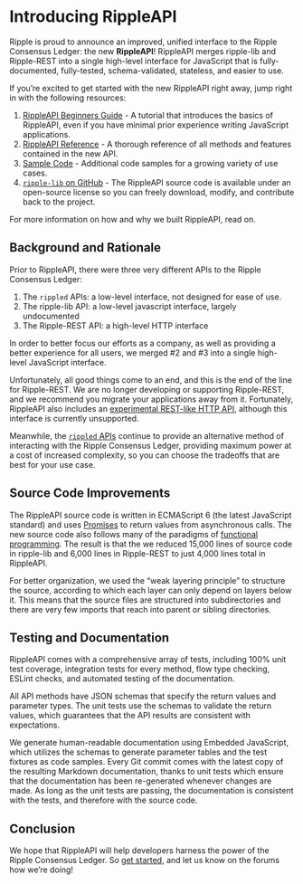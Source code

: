 # Introducing RippleAPI

Ripple is proud to announce an improved, unified interface to the Ripple Consensus Ledger: the new **RippleAPI**! RippleAPI merges ripple-lib and Ripple-REST into a single high-level interface for JavaScript that is fully-documented, fully-tested, schema-validated, stateless, and easier to use.

If you’re excited to get started with the new RippleAPI right away, jump right in with the following resources:

1.  [RippleAPI Beginners Guide](https://ripple.com/build/rippleapi-beginners-guide/) - A tutorial that introduces the basics of RippleAPI, even if you have minimal prior experience writing JavaScript applications.
2.  [RippleAPI Reference](https://ripple.com/build/rippleapi/) - A thorough reference of all methods and features contained in the new API.
3.  [Sample Code](https://github.com/ripple/ripple-lib/tree/develop/docs/samples) - Additional code samples for a growing variety of use cases.
4.  [`ripple-lib` on GitHub](https://github.com/ripple/ripple-lib) - The RippleAPI source code is available under an open-source license so you can freely download, modify, and contribute back to the project.

For more information on how and why we built RippleAPI, read on.

## Background and Rationale

Prior to RippleAPI, there were three very different APIs to the Ripple Consensus Ledger:

1.  The `rippled` APIs: a low-level interface, not designed for ease of use.
2.  The ripple-lib API: a low-level javascript interface, largely undocumented
3.  The Ripple-REST API: a high-level HTTP interface

In order to better focus our efforts as a company, as well as providing a better experience for all users, we merged \#2 and \#3 into a single high-level JavaScript interface.

Unfortunately, all good things come to an end, and this is the end of the line for Ripple-REST. We are no longer developing or supporting Ripple-REST, and we recommend you migrate your applications away from it. Fortunately, RippleAPI also includes an [experimental REST-like HTTP API](https://github.com/ripple/ripple-lib/blob/0.17.1/src/index.js#L7-L8), although this interface is currently unsupported.

Meanwhile, the [`rippled` APIs](https://ripple.com/build/rippled-apis/) continue to provide an alternative method of interacting with the Ripple Consensus Ledger, providing maximum power at a cost of increased complexity, so you can choose the tradeoffs that are best for your use case.

## Source Code Improvements

The RippleAPI source code is written in ECMAScript 6 (the latest JavaScript standard) and uses [Promises](https://developer.mozilla.org/en-US/docs/Web/JavaScript/Reference/Global_Objects/Promise) to return values from asynchronous calls. The new source code also follows many of the paradigms of [functional programming](https://en.wikipedia.org/wiki/Functional_programming). The result is that the we reduced 15,000 lines of source code in ripple-lib and 6,000 lines in Ripple-REST to just 4,000 lines total in RippleAPI.

For better organization, we used the “weak layering principle” to structure the source, according to which each layer can only depend on layers below it. This means that the source files are structured into subdirectories and there are very few imports that reach into parent or sibling directories.

## Testing and Documentation

RippleAPI comes with a comprehensive array of tests, including 100% unit test coverage, integration tests for every method, flow type checking, ESLint checks, and automated testing of the documentation.

All API methods have JSON schemas that specify the return values and parameter types. The unit tests use the schemas to validate the return values, which guarantees that the API results are consistent with expectations.

We generate human-readable documentation using Embedded JavaScript, which utilizes the schemas to generate parameter tables and the test fixtures as code samples. Every Git commit comes with the latest copy of the resulting Markdown documentation, thanks to unit tests which ensure that the documentation has been re-generated whenever changes are made. As long as the unit tests are passing, the documentation is consistent with the tests, and therefore with the source code.

## Conclusion

We hope that RippleAPI will help developers harness the power of the Ripple Consensus Ledger. So [get started](https://xrpl.org/get-started-with-rippleapi-for-javascript.html), and let us know on the forums how we’re doing!